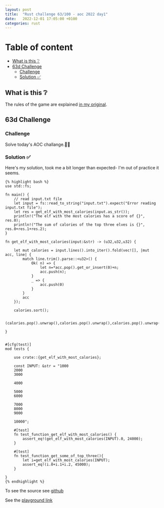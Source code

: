 ```yaml
---
layout: post
title:  "Rust challenge 63/100 - aoc 2022 day1"
date:   2022-12-01 17:05:00 +0100
categories: rust
---
```



#  Table of content
<!-- MarkdownTOC autolink="true" -->

- [What is this :grey_question:](#what-is-this-grey_question)
- [63d Challenge](#63d-challenge)
    - [Challenge](#challenge)
    - [Solution :white_check_mark:](#solution-white_check_mark)

<!-- /MarkdownTOC -->

## What is this :grey_question: 

The rules of the game are explained [in my original](https://maebli.github.io/rust/2021/10/18/100rust.html). 

## 63d Challenge
### Challenge

Solve today's AOC challange.🎅🦀

### Solution :white_check_mark:

Here's my solution, took me a bit longer than expected- I'm out of practice it seems.

    {% highlight bash %}
    use std::fs;

    fn main() {
        // read input.txt file
        let input = fs::read_to_string("input.txt").expect("Error reading input.txt file");
        let res = get_elf_with_most_calories(input.as_str());
        println!("The elf with the most calories has a score of {}", res.0);
        println!("The sum of calories of the top three elves is {}", res.0+res.1+res.2);
    }

    fn get_elf_with_most_calories(input:&str) -> (u32,u32,u32) {
        
        let mut calories = input.lines().into_iter().fold(vec![], |mut acc, line| {
            match line.trim().parse::<u32>() {
                Ok( n) => {
                    let n=*acc.pop().get_or_insert(0)+n;
                    acc.push(n);
                }
                _ => {
                    acc.push(0)
                }
            }
            acc
        });

        calories.sort();
        
        (calories.pop().unwrap(),calories.pop().unwrap(),calories.pop().unwrap())

    }


    #[cfg(test)]
    mod tests {

        use crate::{get_elf_with_most_calories};

        const INPUT: &str = "1000
        2000
        3000
        
        4000
        
        5000
        6000
        
        7000
        8000
        9000
        
        10000";

        #[test]
        fn test_function_get_elf_with_most_calories() {
            assert_eq!(get_elf_with_most_calories(INPUT).0, 24000);
        }

        #[test]
        fn test_function_get_some_of_top_three(){
            let i=get_elf_with_most_calories(INPUT);
            assert_eq!(i.0+i.1+i.2, 45000);
        }

    }
    {% endhighlight %}

To see the source see [github](https://github.com/maebli/100rustsnippets/tree/master/aoc-2022-day1) 

See the [playground link](https://play.rust-lang.org/?version=stable&mode=debug&edition=2021&gist=a5d952a1c88527a6ee6eb7f7eeefa28a)
